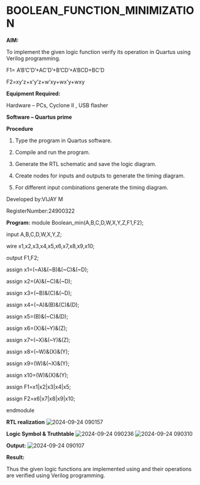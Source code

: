 # BOOLEAN_FUNCTION_MINIMIZATION

**AIM:**

To implement the given logic function verify its operation in Quartus using Verilog programming.

F1= A’B’C’D’+AC’D’+B’CD’+A’BCD+BC’D 

F2=xy’z+x’y’z+w’xy+wx’y+wxy

**Equipment Required:**

Hardware – PCs, Cyclone II , USB flasher

**Software – Quartus prime**


**Procedure**

1.	Type the program in Quartus software.

2.	Compile and run the program.

3.	Generate the RTL schematic and save the logic diagram.

4.	Create nodes for inputs and outputs to generate the timing diagram.

5.	For different input combinations generate the timing diagram.


Developed by:VIJAY M


RegisterNumber:24900322


**Program:**
module Boolean_min(A,B,C,D,W,X,Y,Z,F1,F2);

input A,B,C,D,W,X,Y,Z;

wire x1,x2,x3,x4,x5,x6,x7,x8,x9,x10;

output F1,F2;

assign x1=(~A)&(~B)&(~C)&(~D);

assign x2=(A)&(~C)&(~D);

assign x3=(~B)&(C)&(~D);

assign x4=(~A)&(B)&(C)&(D);

assign x5=(B)&(~C)&(D);

assign x6=(X)&(~Y)&(Z);

assign x7=(~X)&(~Y)&(Z);

assign x8=(~W)&(X)&(Y);

assign x9=(W)&(~X)&(Y);

assign x10=(W)&(X)&(Y);

assign F1=x1|x2|x3|x4|x5;

assign F2=x6|x7|x8|x9|x10;

endmodule

**RTL realization**
![2024-09-24 090157](https://github.com/user-attachments/assets/d2744dd1-c428-4ec7-9276-a7a946de3701)


**Logic Symbol & Truthtable**
![2024-09-24 090236](https://github.com/user-attachments/assets/4a031cba-0300-40f4-ba72-e721ac636404)
![2024-09-24 090310](https://github.com/user-attachments/assets/2f18ec09-f41f-4ceb-92e5-74be317a1239)

**Output:**
![2024-09-24 090107](https://github.com/user-attachments/assets/7b26fcc0-4496-4b9c-b194-7cb6e141fcd7)


**Result:**

Thus the given logic functions are implemented using and their operations are verified using Verilog programming.

